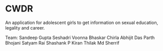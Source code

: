 CWDR
===========

An application for adolescent girls to get information on sexual education, legality and career.

Team:
Sandeep Gupta
Seshadri Voonna
Bhaskar Chirla
Abhijit Das
Parth Bhojani
Satyam Rai
Shashank P
Kiran Thilak
Md Sherrif